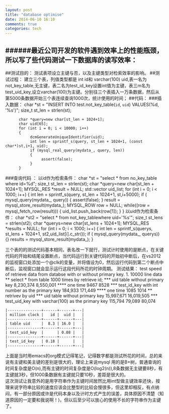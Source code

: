 ```yaml
---
layout: post
title: "database optimise"
date: 2014-06-10 16:10
comments: true
categories: tech
---
```

######最近公司开发的软件遇到效率上的性能瓶颈，所以写了些代码测试一下数据库的读写效率：
------------------------
##测试目的：
 测试表项设立主键与否，以及主键类型对检索效率的影响。
##测试过程：
建立三个表，列值类型都是 int id和 varchar(100) uid,表一名为not_key_table,无主键，表二名为test_id_key设置int值为主键，表三m名为test_uid_key,设立varchar(100)为主键。分别往三个表插入一万条数据，然后从第5000条数据开始三个表连续查询1000次，统计使用的时间；
##代码：
###插入数据：
          char *st = "INSERT INTO test.not_key_table(`id`, `uid`) VALUES(%d, '%s')";
          size_t st_len = strlen(st);

          char *query=new char[st_len + 1024+1]; 
          char uid[65];
          for (int i = 0; i < 10000; i++)
          {
               dcmGenerateUniqueIdentifier(uid);
               int len = sprintf_s(query, st_len + 1024+1, (const char*)st,i+1, uid);
               if (mysql_real_query(mydata_, query, len))
               {
                    assert(false);
               }
          }
###查询代码  ：
以id作为检索条件：
     char *st = "select * from no_key_table where id=%d";
     size_t st_len = strlen(st);
     char *query=new char[st_len + 1024+1]; 
     MYSQL_RES *result = NULL;
     std::vector<string> uid_list;
     for (int i = 0; i < 1000; i++)
     {
          int len = sprintf_s(query, st_len + 1024+1, st,i+5000);
          if ( mysql_query(mydata_, query))
          {
               assert(false);
          }
          result = mysql_store_result(mydata_);
          MYSQL_ROW row = NULL;
          while((row = mysql_fetch_row(result)))
          {
               uid_list.push_back(row[1]);
          }
     }
以uid作为检索条件：
     char *st2 = "select * from not_key_tablewhere uid='%s'";
     size_t st_lens = strlen(st2);
     char *querys=new char[st_lens + 1024+1]; 
     MYSQL_RES *results = NULL;
     for (int i = 0; i < 1000; i++)
     {
          int len = sprintf_s(querys, st_lens + 1024+1, st2,uid_list[i].c_str());
          if ( mysql_query(mydata_, querys))
          {}
          results = mysql_store_result(mydata_);
     }

三个表的的测试代码基本相同，表名改一下就行，测试计时使用的是断点，在关键代码的开始和结尾设置断点，当代码运行到关键代码的开始初中断后，在vs2012的监视窗口处添加一个@clk的变量，并将值设为0，然后运行代码到第二个断点中断后，监视窗口就会显示运行这段代码所花的时钟周期。
测试结果：
    test speed of retrieve data from databse with or without primary key.
    1. 10000 line data
    ** select * from table 1000 times by retrieve id;
    *** uid table without primary key
    8,230,374
    8,550,001
    **** one time 
    9467
    8528
    *** test_id_key with int number as the primary key
    184,933
    171,449
    **** one time
    1085
    1014
    ** retrivev by uid 
    *** uid table without primary key
    15,997,671
    16,019,505
    *** test_uid_key with varchar(100) as the primary key
    115,794
    79,089
    80,074
    
    |---------------+------+------+---|
    | million clock |   id |  uid |   |
    |---------------+------+------+---|
    | table uid     |  8.3 | 16.0 |   |
    |---------------+------+------+---|
    | test_uid_key  |      | 0.08 |   |
    |---------------+------+------+---|
    | test_id_key   | 0.18 |      |   |
    |---------------+------+------+---|
    
上面是当时用emacs的org模式记得笔记，记得数字都是测试所花的时间，总的来说有主键和美主键的差别是很大的，理论上来说mysql 用的是B+树，普通查询的时间复杂度是O(n),而有主键的时间复杂度是O(log2(n)),8条数据无主键要8秒，有主键就3秒，但1000条数据有主键就只要10秒，差距是很大的。  
这次测试让我意外的是用字符串作为主键时间居然比用int型做主键效率还快，按理来说字符串比较的速度应该会比整型的比较会慢很多，但这里却相反，有点纳闷，有一部分原因或许是代码本身以及计时方式产生的误差，具体原因不清楚（知道原因的一定要和我说啊！)，但以后至少可以放心的使用不长的字符串作为主键了。
